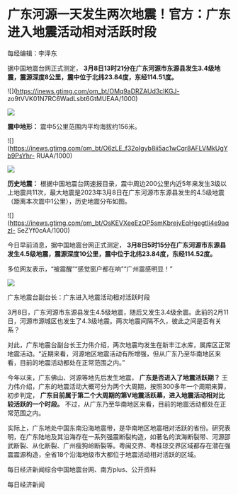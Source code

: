 # 广东河源一天发生两次地震！官方：广东进入地震活动相对活跃时段

每经编辑：李泽东

据中国地震台网正式测定， **3月8日13时21分在广东河源市东源县发生3.4级地震，震源深度8公里，震中位于北纬23.84度，东经114.51度。**

![](https://inews.gtimg.com/om_bt/OMq9aDRZAUd3clKGJ-
zo9tVVK01N7RC6WadLsbt6GtMUEAA/1000)

![](https://inews.gtimg.com/om_bt/OGfhVOEKJTN7YeUlxMB154HWMwFUW0XTSQuUGUjeZ4SaMAA/1000)

**震中地形：** 震中5公里范围内平均海拔约156米。

![](https://inews.gtimg.com/om_bt/O6zLE_f32oIgyb8ii5ac1wCqr8AFLVMkUgYb9PsYhr-
RUAA/1000)

![](https://inews.gtimg.com/om_bt/OgeEjLMNrNYgkSWoH4IwilfCd952sMjU-S4Ypu1whudO0AA/1000)

**历史地震：**
根据中国地震台网速报目录，震中周边200公里内近5年来发生3级以上地震共11次，最大地震是2023年3月8日在广东河源市东源县发生的4.5级地震（距离本次震中1公里），历史地震分布如图。

![](https://inews.gtimg.com/om_bt/OsKEVXeeEzOP5smKbrejvEqHgegtIi4e9aqzI-
SeZYf0cAA/1000)

今日早前消息，据中国地震台网正式测定，
**3月8日5时15分在广东河源市东源县发生4.5级地震，震源深度10公里，震中位于北纬23.84度，东经114.52度。**

多位网友表示，“被震醒”“感觉窗户都在响”“广州震感明显！”

![](https://inews.gtimg.com/om_bt/OKioILniy84FgL7Vhw6N_sU0UzNKGr8NIW_zxdUJj4xooAA/1000)

广东地震台副台长：广东进入地震活动相对活跃时段

3月8日，广东河源市东源县发生4.5级地震，随后又发生3.4级余震。此前的2月11日，河源市源城区也发生了4.3级地震。两次地震间隔不久，彼此之间是否有关系？

对此，广东地震台副台长王力伟介绍，两次地震均发生在新丰江水库，属库区正常地震活动。“近期来看，河源地区地震活动有所增强，但从广东乃至华南地区来看，目前的地震活动都处在正常范围之内。”

今年以来，广东佛山、河源等地先后发生地震， **广东是否进入了地震活跃期？**
王力伟介绍，广东的地震活动大概可分为两个大周期，按照300多年一个周期来算，初步判定，
**广东目前属于第二个大周期的第V地震活跃幕，进入地震活动相对比较活跃的一个时段。** 不过，从广东乃至华南地区来看，目前的地震活动都处在正常范围之内。

实际上，广东地处中国东南沿海地震带，是华南地区地震相对活跃的省份。研究表明，在广东陆地及其沿海存在一系列强震断裂构造，如著名的滨海断裂带、河源邵武断裂、从化断裂、广州瘦狗岭断裂等。粤闽交界、粤桂琼交界区域都存在潜在强震震源构造，全省18个沿海地级市大都位于地震活动相对活跃的区域。

每日经济新闻综合中国地震台网、南方plus、公开资料

每日经济新闻

